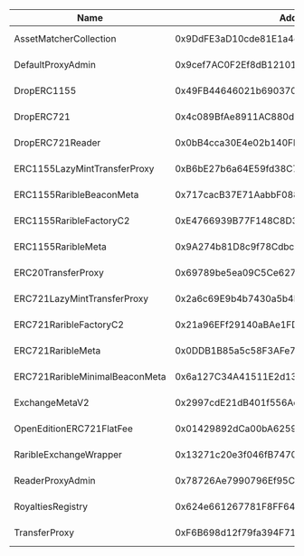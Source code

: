  Name | Address | Url 
 --- | --- | ---
 AssetMatcherCollection | 0x9DdFE3aD10cde81E1a4c6922D886657A74d0B011 | https://explorer.arena-z.ggaddress/0x9DdFE3aD10cde81E1a4c6922D886657A74d0B011 
 DefaultProxyAdmin | 0x9cef7AC0F2Ef8dB121010c67f44570DbCF5EEaA2 | https://explorer.arena-z.ggaddress/0x9cef7AC0F2Ef8dB121010c67f44570DbCF5EEaA2 
 DropERC1155 | 0x49FB44646021b6903700B83eD458F72F21Cf7D87 | https://explorer.arena-z.ggaddress/0x49FB44646021b6903700B83eD458F72F21Cf7D87 
 DropERC721 | 0x4c089BfAe8911AC880dd1c31A441ea455bf801CD | https://explorer.arena-z.ggaddress/0x4c089BfAe8911AC880dd1c31A441ea455bf801CD 
 DropERC721Reader | 0x0bB4cca30E4e02b140FEa1982d0B8240AF7FED6e | https://explorer.arena-z.ggaddress/0x0bB4cca30E4e02b140FEa1982d0B8240AF7FED6e 
 ERC1155LazyMintTransferProxy | 0xB6bE27b6a64E59fd38C7E0ca6D60def8659dAC0e | https://explorer.arena-z.ggaddress/0xB6bE27b6a64E59fd38C7E0ca6D60def8659dAC0e 
 ERC1155RaribleBeaconMeta | 0x717cacB37E71AabbF088E83Eae82475F613fe369 | https://explorer.arena-z.ggaddress/0x717cacB37E71AabbF088E83Eae82475F613fe369 
 ERC1155RaribleFactoryC2 | 0xE4766939B77F148C8D3e54BABCaa5f5ad0334905 | https://explorer.arena-z.ggaddress/0xE4766939B77F148C8D3e54BABCaa5f5ad0334905 
 ERC1155RaribleMeta | 0x9A274b81D8c9f78Cdbc6b1031f9DA681378DB830 | https://explorer.arena-z.ggaddress/0x9A274b81D8c9f78Cdbc6b1031f9DA681378DB830 
 ERC20TransferProxy | 0x69789be5ea09C5Ce62765cCd82C6A919833D7aBD | https://explorer.arena-z.ggaddress/0x69789be5ea09C5Ce62765cCd82C6A919833D7aBD 
 ERC721LazyMintTransferProxy | 0x2a6c69E9b4b7430a5b4b91E0F03126ddf42BAa7d | https://explorer.arena-z.ggaddress/0x2a6c69E9b4b7430a5b4b91E0F03126ddf42BAa7d 
 ERC721RaribleFactoryC2 | 0x21a96EFf29140aBAe1FD625235839DbDc0a12030 | https://explorer.arena-z.ggaddress/0x21a96EFf29140aBAe1FD625235839DbDc0a12030 
 ERC721RaribleMeta | 0x0DDB1B85a5c58F3AFe7D84d81A36387Af7EF2289 | https://explorer.arena-z.ggaddress/0x0DDB1B85a5c58F3AFe7D84d81A36387Af7EF2289 
 ERC721RaribleMinimalBeaconMeta | 0x6a127C34A41511E2d13A26364cF36864597D9A2a | https://explorer.arena-z.ggaddress/0x6a127C34A41511E2d13A26364cF36864597D9A2a 
 ExchangeMetaV2 | 0x2997cdE21dB401f556Ae21610B0627acA9e547dc | https://explorer.arena-z.ggaddress/0x2997cdE21dB401f556Ae21610B0627acA9e547dc 
 OpenEditionERC721FlatFee | 0x01429892dCa00bA625908378D277481852e147d7 | https://explorer.arena-z.ggaddress/0x01429892dCa00bA625908378D277481852e147d7 
 RaribleExchangeWrapper | 0x13271c20e3f046fB7470817AC45DDf4c52f4Ed1D | https://explorer.arena-z.ggaddress/0x13271c20e3f046fB7470817AC45DDf4c52f4Ed1D 
 ReaderProxyAdmin | 0x78726Ae7990796Ef95C8DFbA8F154A55cc69137d | https://explorer.arena-z.ggaddress/0x78726Ae7990796Ef95C8DFbA8F154A55cc69137d 
 RoyaltiesRegistry | 0x624e661267781F8FF645892a54565891896A5967 | https://explorer.arena-z.ggaddress/0x624e661267781F8FF645892a54565891896A5967 
 TransferProxy | 0xF6B698d12f79fa394F71Ca79f0C4C2cB9cA68254 | https://explorer.arena-z.ggaddress/0xF6B698d12f79fa394F71Ca79f0C4C2cB9cA68254 

